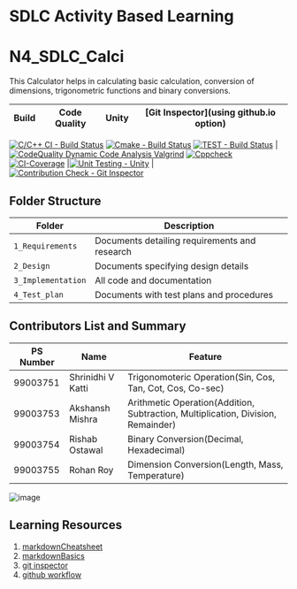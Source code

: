 # SDLC Activity Based Learning

# N4_SDLC_Calci
This Calculator helps in calculating basic calculation, conversion of dimensions, trigonometric functions and binary conversions.




Build | Code Quality | Unity | [Git Inspector](using github.io option)
------|----------|-------|--------------
[![C/C++ CI - Build Status](https://github.com/99003751/N4_SDLC_Calci/actions/workflows/c-cpp.yml/badge.svg)](https://github.com/99003751/N4_SDLC_Calci/actions/workflows/c-cpp.yml)
[![Cmake - Build Status](https://github.com/99003751/N4_SDLC_Calci/actions/workflows/Cmake.yml/badge.svg)](https://github.com/99003751/N4_SDLC_Calci/actions/workflows/Cmake.yml) [![TEST - Build Status](https://github.com/99003751/N4_SDLC_Calci/actions/workflows/test.yml/badge.svg)](https://github.com/99003751/N4_SDLC_Calci/actions/workflows/test.yml) |[![CodeQuality Dynamic Code Analysis Valgrind](https://github.com/99003751/N4_SDLC_Calci/actions/workflows/CodeQuality_Dynamic.yml/badge.svg)](https://github.com/99003751/N4_SDLC_Calci/actions/workflows/CodeQuality_Dynamic.yml) [![Cppcheck](https://github.com/99003751/N4_SDLC_Calci/actions/workflows/cppcheck.yml/badge.svg)](https://github.com/99003751/N4_SDLC_Calci/actions/workflows/cppcheck.yml) [![CI-Coverage](https://github.com/99003751/N4_SDLC_Calci/actions/workflows/gcov.yml/badge.svg)](https://github.com/99003751/N4_SDLC_Calci/actions/workflows/gcov.yml)  |[![Unit Testing - Unity](https://github.com/99003751/N4_SDLC_Calci/actions/workflows/unity.yml/badge.svg)](https://github.com/99003751/N4_SDLC_Calci/actions/workflows/unity.yml) | [![Contribution Check - Git Inspector](https://github.com/99003751/N4_SDLC_Calci/actions/workflows/gitInspector.yml/badge.svg)](https://github.com/99003751/N4_SDLC_Calci/actions/workflows/gitInspector.yml)



## Folder Structure
Folder             | Description
-------------------| -----------------------------------------
`1_Requirements`   | Documents detailing requirements and research
`2_Design`         | Documents specifying design details
`3_Implementation` | All code and documentation
`4_Test_plan`      | Documents with test plans and procedures

## Contributors List and Summary

| PS Number | Name              | Feature                                                                          |
|-----------|-------------------|----------------------------------------------------------------------------------|
| 99003751  | Shrinidhi V Katti | Trigonomoteric Operation(Sin, Cos, Tan, Cot, Cos, Co-sec)                        |
| 99003753  | Akshansh Mishra   | Arithmetic Operation(Addition, Subtraction, Multiplication, Division, Remainder) |
| 99003754  | Rishab Ostawal    | Binary Conversion(Decimal, Hexadecimal)                                          |
| 99003755  | Rohan Roy         | Dimension Conversion(Length, Mass, Temperature)                                  | 

![image](https://user-images.githubusercontent.com/78871106/111101483-07492e80-8570-11eb-945e-e71f8127b0e7.png)



## Learning Resources
1. [markdownCheatsheet](https://github.com/adam-p/markdown-here/wiki/Markdown-Cheatsheet)
2. [markdownBasics](https://guides.github.com/features/mastering-markdown/)
3. [git inspector](https://github.com/ejwa/gitinspector.git)
4. [github workflow](https://docs.github.com/en/actions/learn-github-action)



